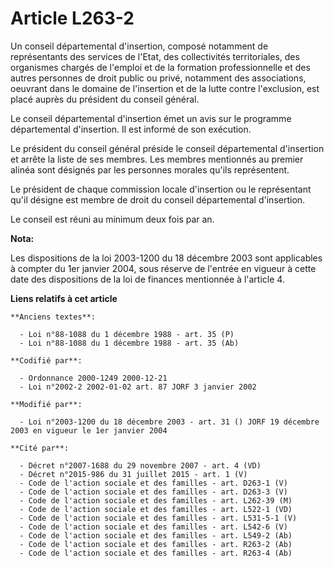 # Article L263-2

Un conseil départemental d'insertion, composé notamment de représentants des services de l'Etat, des collectivités
territoriales, des organismes chargés de l'emploi et de la formation professionnelle et des autres personnes de droit public
ou privé, notamment des associations, oeuvrant dans le domaine de l'insertion et de la lutte contre l'exclusion, est placé
auprès du président du conseil général.

Le conseil départemental d'insertion émet un avis sur le programme départemental d'insertion. Il est informé de son
exécution.

Le président du conseil général préside le conseil départemental d'insertion et arrête la liste de ses membres. Les membres
mentionnés au premier alinéa sont désignés par les personnes morales qu'ils représentent.

Le président de chaque commission locale d'insertion ou le représentant qu'il désigne est membre de droit du conseil
départemental d'insertion.

Le conseil est réuni au minimum deux fois par an.

**Nota:**

Les dispositions de la loi 2003-1200 du 18 décembre 2003 sont applicables à compter du 1er janvier 2004, sous réserve de
l'entrée en vigueur à cette date des dispositions de la loi de finances mentionnée à l'article 4.

**Liens relatifs à cet article**

	**Anciens textes**:

	  - Loi n°88-1088 du 1 décembre 1988 - art. 35 (P)
	  - Loi n°88-1088 du 1 décembre 1988 - art. 35 (Ab)

	**Codifié par**:

	  - Ordonnance 2000-1249 2000-12-21
	  - Loi n°2002-2 2002-01-02 art. 87 JORF 3 janvier 2002

	**Modifié par**:

	  - Loi n°2003-1200 du 18 décembre 2003 - art. 31 () JORF 19 décembre 2003 en vigueur le 1er janvier 2004

	**Cité par**:

	  - Décret n°2007-1688 du 29 novembre 2007 - art. 4 (VD)
	  - Décret n°2015-986 du 31 juillet 2015 - art. 1 (V)
	  - Code de l'action sociale et des familles - art. D263-1 (V)
	  - Code de l'action sociale et des familles - art. D263-3 (V)
	  - Code de l'action sociale et des familles - art. L262-39 (M)
	  - Code de l'action sociale et des familles - art. L522-1 (VD)
	  - Code de l'action sociale et des familles - art. L531-5-1 (V)
	  - Code de l'action sociale et des familles - art. L542-6 (V)
	  - Code de l'action sociale et des familles - art. L549-2 (Ab)
	  - Code de l'action sociale et des familles - art. R263-2 (Ab)
	  - Code de l'action sociale et des familles - art. R263-4 (Ab)
